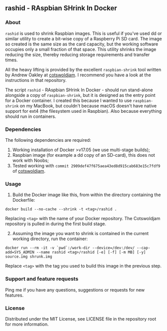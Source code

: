 ## rashid - RAspbian SHrink In Docker

### About

`rashid` is used to shrink Raspbian images. This is useful if you've used dd or similar utility to create a bit-wise copy of a Raspberry Pi SD card. The image so created is the same size as the card capacity, but the working software occupies only a small fraction of that space. This utility shrinks the image reducing the size, thereby reducing storage requirements and transfer times.

All the heavy lifting is provided by the excellent `raspbian-shrink` tool written by Andrew Oakley at [cotswoldjam](https://github.com/aoakley/cotswoldjam). I recommend you have a look at the instructions in that repository.

The script `rashid` - RAspbian SHrink In Docker - should run stand-alone alongside a copy of `raspbian-shrink`, but it is designed as the entry point for a Docker container. I created this because I wanted to use `raspbian-shrink` on my MacBook, but couldn't because macOS doesn't have native support for ext4 (the filesystem used in Raspbian). Also because everything should run in containers.


### Dependencies

The following dependencies are required:

1. Working installation of Docker >v17.05 (we use multi-stage builds);
2. Raspbian image (for example a dd copy of an SD-card), this does not work with Noobs;
1. Tested working with `commit 2909def47f675aea43ed8d915cab683e15c7fdf9` of [cotswoldjam](https://github.com/aoakley/cotswoldjam.git).

### Usage

1. Build the Docker image like this, from within the directory containing the Dockerfile:
```
docker build --no-cache --shrink -t <tag>/rashid .
```
Replacing `<tag>` with the name of your Docker repository. The Cotswoldjam repository is pulled in during the first build stage.

2. Assuming the image you want to shrink is contained in the current working directory, run the container:

```
docker run --rm -it -v `pwd`:/work-dir --device=/dev:/dev/ --cap-add=SYS_ADMIN --name rashid <tag>/rashid [-e] [-f] [-m MB] [-y]  source.img shrunk.img
```
Replace `<tag>` with the tag you used to build this image in the previous
step.

### Support and feature requests

Ping me if you have any questions, suggestions or requests for new features.

### License

Distributed under the MIT License, see LICENSE file in the repository root for more information.
